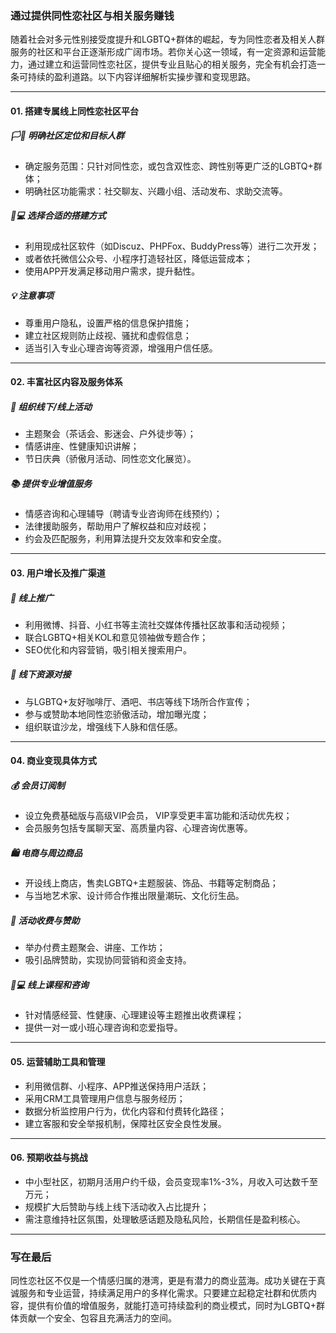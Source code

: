 ### 通过提供同性恋社区与相关服务赚钱

随着社会对多元性别接受度提升和LGBTQ+群体的崛起，专为同性恋者及相关人群服务的社区和平台正逐渐形成广阔市场。若你关心这一领域，有一定资源和运营能力，通过建立和运营同性恋社区，提供专业且贴心的相关服务，完全有机会打造一条可持续的盈利道路。以下内容详细解析实操步骤和变现思路。

***

#### 01. 搭建专属线上同性恋社区平台

##### 🏳️🌈 明确社区定位和目标人群

- 确定服务范围：只针对同性恋，或包含双性恋、跨性别等更广泛的LGBTQ+群体；
- 明确社区功能需求：社交聊友、兴趣小组、活动发布、求助交流等。

##### 👩💻 选择合适的搭建方式

- 利用现成社区软件（如Discuz、PHPFox、BuddyPress等）进行二次开发；
- 或者依托微信公众号、小程序打造轻社区，降低运营成本；
- 使用APP开发满足移动用户需求，提升黏性。

##### 💡 注意事项

- 尊重用户隐私，设置严格的信息保护措施；
- 建立社区规则防止歧视、骚扰和虚假信息；
- 适当引入专业心理咨询等资源，增强用户信任感。

***

#### 02. 丰富社区内容及服务体系

##### 🎉 组织线下/线上活动

- 主题聚会（茶话会、影迷会、户外徒步等）；
- 情感讲座、性健康知识讲解；
- 节日庆典（骄傲月活动、同性恋文化展览）。

##### 📚 提供专业增值服务

- 情感咨询和心理辅导（聘请专业咨询师在线预约）；
- 法律援助服务，帮助用户了解权益和应对歧视；
- 约会及匹配服务，利用算法提升交友效率和安全度。

***

#### 03. 用户增长及推广渠道

##### 📢 线上推广

- 利用微博、抖音、小红书等主流社交媒体传播社区故事和活动视频；
- 联合LGBTQ+相关KOL和意见领袖做专题合作；
- SEO优化和内容营销，吸引相关搜索用户。

##### 🤝 线下资源对接

- 与LGBTQ+友好咖啡厅、酒吧、书店等线下场所合作宣传；
- 参与或赞助本地同性恋骄傲活动，增加曝光度；
- 组织联谊沙龙，增强线下人脉和信任感。

***

#### 04. 商业变现具体方式

##### 💰 会员订阅制

- 设立免费基础版与高级VIP会员， VIP享受更丰富功能和活动优先权；
- 会员服务包括专属聊天室、高质量内容、心理咨询优惠等。

##### 🛍️ 电商与周边商品

- 开设线上商店，售卖LGBTQ+主题服装、饰品、书籍等定制商品；
- 与当地艺术家、设计师合作推出限量潮玩、文化衍生品。

##### 📝 活动收费与赞助

- 举办付费主题聚会、讲座、工作坊；
- 吸引品牌赞助，实现协同营销和资金支持。

##### 🧑💻 线上课程和咨询

- 针对情感经营、性健康、心理建设等主题推出收费课程；
- 提供一对一或小班心理咨询和恋爱指导。

***

#### 05. 运营辅助工具和管理

- 利用微信群、小程序、APP推送保持用户活跃；
- 采用CRM工具管理用户信息与服务经历；
- 数据分析监控用户行为，优化内容和付费转化路径；
- 建立客服和安全举报机制，保障社区安全良性发展。

***

#### 06. 预期收益与挑战

- 中小型社区，初期月活用户约千级，会员变现率1%-3%，月收入可达数千至万元；
- 规模扩大后赞助与线上线下活动收入占比提升；
- 需注意维持社区氛围，处理敏感话题及隐私风险，长期信任是盈利核心。

***

### 写在最后

同性恋社区不仅是一个情感归属的港湾，更是有潜力的商业蓝海。成功关键在于真诚服务和专业运营，持续满足用户的多样化需求。只要建立起稳定社群和优质内容，提供有价值的增值服务，就能打造可持续盈利的商业模式，同时为LGBTQ+群体贡献一个安全、包容且充满活力的空间。